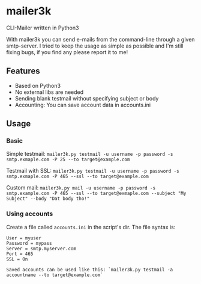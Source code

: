 mailer3k
========

CLI-Mailer written in Python3

With mailer3k you can send e-mails from the command-line through a given smtp-server.
I tried to keep the usage as simple as possible and I'm still fixing bugs, if you find any
please report it to me!

## Features

* Based on Python3
* No external libs are needed
* Sending blank testmail without specifying subject or body
* Accounting: You can save account data in accounts.ini

## Usage

### Basic

Simple testmail:
`mailer3k.py testmail -u username -p password -s smtp.exmaple.com -P 25 --to target@example.com`

Testmail with SSL:
`mailer3k.py testmail -u username -p password -s smtp.exmaple.com -P 465 --ssl --to target@example.com`

Custom mail:
`mailer3k.py mail -u username -p password -s smtp.example.com -P 465 --ssl --to target@exmaple.com --subject "My Subject" --body "Dat body tho!"`

### Using accounts

Create a file called `accounts.ini` in the script's dir. The file syntax is:

```[accoutname]
User = myuser
Password = mypass
Server = smtp.myserver.com
Port = 465
SSL = On

Saved accounts can be used like this: `mailer3k.py testmail -a accountname --to target@example.com`
